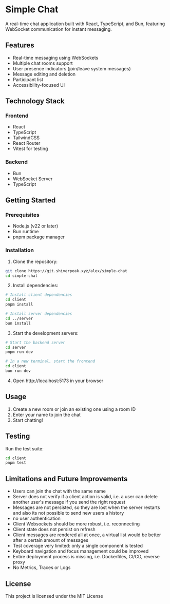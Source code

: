 # Simple Chat


A real-time chat application built with React, TypeScript, and Bun, featuring WebSocket communication for instant messaging.

## Features

- Real-time messaging using WebSockets
- Multiple chat rooms support
- User presence indicators (join/leave system messages)
- Message editing and deletion
- Participant list
- Accessibility-focused UI

## Technology Stack

### Frontend
- React
- TypeScript
- TailwindCSS
- React Router
- Vitest for testing

### Backend
- Bun
- WebSocket Server
- TypeScript

## Getting Started

### Prerequisites
- Node.js (v22 or later)
- Bun runtime
- pnpm package manager

### Installation

1. Clone the repository:
```bash
git clone https://git.shiverpeak.xyz/alex/simple-chat
cd simple-chat
```

2. Install dependencies:
```bash
# Install client dependencies
cd client
pnpm install

# Install server dependencies
cd ../server
bun install
```

3. Start the development servers:

```bash
# Start the backend server
cd server
pnpm run dev

# In a new terminal, start the frontend
cd client
bun run dev
```

4. Open http://localhost:5173 in your browser


## Usage

1. Create a new room or join an existing one using a room ID
2. Enter your name to join the chat
3. Start chatting!

## Testing


Run the test suite:

```bash
cd client
pnpm test
```

## Limitations and Future Improvements

- Users can join the chat with the same name
- Server does not verify if a client action is valid, i.e. a user can delete another user's message if you send the right request
- Messages are not persisted, so they are lost when the server restarts and also its not possible to send new users a history
- no user authentication
- Client Websockets should be more robust, i.e. reconnecting
- Client state does not persist on refresh
- Client messages are rendered all at once, a virtual list would be better after a certain amount of messages
- Test coverage very limited: only a single component is tested
- Keyboard navigation and focus management could be improved
- Entire deployment process is missing, i.e. Dockerfiles, CI/CD, reverse proxy
- No Metrics, Traces or Logs

## License

This project is licensed under the MIT License
